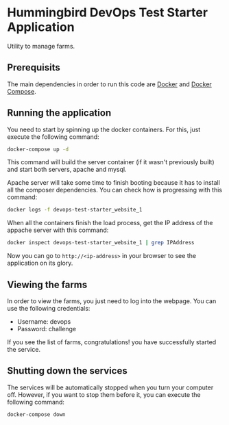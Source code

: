 # Hummingbird DevOps Test Starter Application 

Utility to manage farms.

## Prerequisits

The main dependencies in order to run this code are [Docker](https://www.docker.com/) and [Docker Compose](https://docs.docker.com/compose/).

## Running the application

You need to start by spinning up the docker containers. For this, just execute the following command:
```bash
docker-compose up -d
```
This command will build the server container (if it wasn't previously built) and start both servers, apache and mysql.

Apache server will take some time to finish booting because it has to install all the composer dependencies. You can
check how is progressing with this command:
```bash
docker logs -f devops-test-starter_website_1
```

When all the containers finish the load process, get the IP address of the appache server with this command:
```bash
docker inspect devops-test-starter_website_1 | grep IPAddress
```

Now you can go to `http://<ip-address>` in your browser to see the application on its glory.

## Viewing the farms

In order to view the farms, you just need to log into the webpage. You can use the following credentials:
- Username: devops
- Password: challenge

If you see the list of farms, congratulations! you have successfully started the service.

## Shutting down the services

The services will be automatically stopped when you turn your computer off. However, if you want to stop them before
it, you can execute the following command:
```bash
docker-compose down
```
